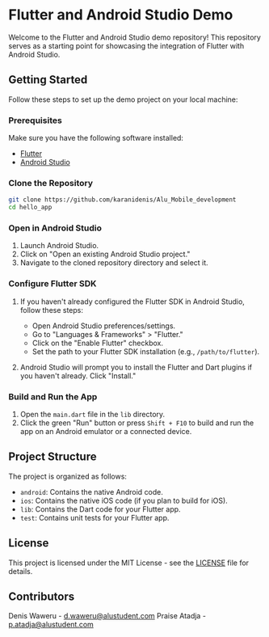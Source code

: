 # Flutter and Android Studio Demo

Welcome to the Flutter and Android Studio demo repository! This repository serves as a starting point for showcasing the integration of Flutter with Android Studio.

## Getting Started

Follow these steps to set up the demo project on your local machine:

### Prerequisites

Make sure you have the following software installed:

- [Flutter](https://flutter.dev/docs/get-started/install)
- [Android Studio](https://developer.android.com/studio)

### Clone the Repository

```bash
git clone https://github.com/karanidenis/Alu_Mobile_development
cd hello_app
```

### Open in Android Studio

1. Launch Android Studio.
2. Click on "Open an existing Android Studio project."
3. Navigate to the cloned repository directory and select it.

### Configure Flutter SDK

1. If you haven't already configured the Flutter SDK in Android Studio, follow these steps:
   - Open Android Studio preferences/settings.
   - Go to "Languages & Frameworks" > "Flutter."
   - Click on the "Enable Flutter" checkbox.
   - Set the path to your Flutter SDK installation (e.g., `/path/to/flutter`).

2. Android Studio will prompt you to install the Flutter and Dart plugins if you haven't already. Click "Install."

### Build and Run the App

1. Open the `main.dart` file in the `lib` directory.
2. Click the green "Run" button or press `Shift + F10` to build and run the app on an Android emulator or a connected device.

## Project Structure

The project is organized as follows:

- `android`: Contains the native Android code.
- `ios`: Contains the native iOS code (if you plan to build for iOS).
- `lib`: Contains the Dart code for your Flutter app.
- `test`: Contains unit tests for your Flutter app.


## License

This project is licensed under the MIT License - see the [LICENSE](LICENSE) file for details.


## Contributors
Denis Waweru - d.waweru@alustudent.com
Praise Atadja - p.atadja@alustudent.com

